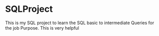 # SQLProject
This is my SQL project to learn the SQL basic to intermediate Queries for the job Purpose.
This is very helpful
